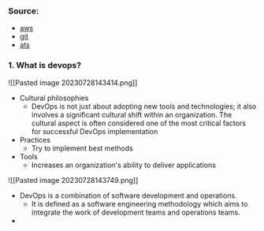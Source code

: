 ### Source:
* [aws](https://aws.amazon.com/devops/what-is-devops/)
* [git](https://about.gitlab.com/topics/devops/)
* [ats](https://www.atlassian.com/devops)

### 1. What is devops?

![[Pasted image 20230728143414.png]]

* Cultural philosophies
	* DevOps is not just about adopting new tools and technologies; it also involves a significant cultural shift within an organization. The cultural aspect is often considered one of the most critical factors for successful DevOps implementation
* Practices
	* Try to implement best methods
* Tools
	* Increases an organization's ability to deliver applications

![[Pasted image 20230728143749.png]]

* DevOps is a combination of software development and operations.
	* It is defined as a software engineering methodology which aims to integrate the work of development teams and operations teams.
* 